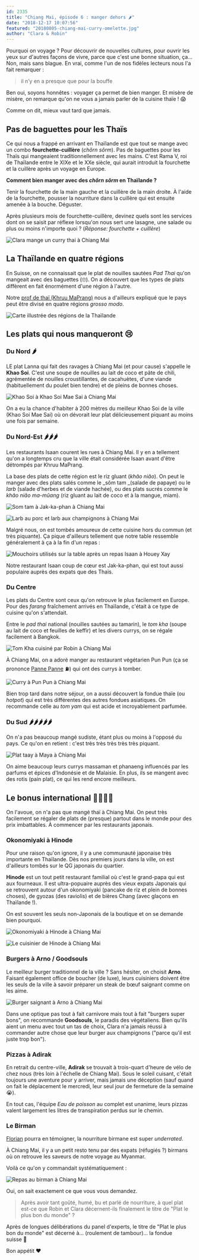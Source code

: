 ```yaml
---
id: 2335
title: "Chiang Mai, épisode 6 : manger dehors 🌶"
date: "2018-12-17 10:07:56"
featured: "20180805-chiang-mai-curry-omelette.jpg"
author: "Clara & Robin"
---
```


Pourquoi on voyage ? Pour découvrir de nouvelles cultures, pour ouvrir les yeux
sur d'autres façons de vivre, parce que c'est une bonne situation, ça... Non,
mais sans blague. En vrai, comme l'un de nos fidèles lecteurs nous l'a fait
remarquer :

> il n’y en a presque que pour la bouffe

Ben oui, soyons honnêtes : voyager ça permet de bien manger. Et misère de
misère, on remarque qu'on ne vous a jamais parler de la cuisine thaïe ! 😱

Comme on dit, mieux vaut tard que jamais.

## Pas de baguettes pour les Thaïs

Ce qui nous a frappé en arrivant en Thaïlande est que tout se mange avec un
combo **fourchette-cuillère** (_chǒrn sôrm_). Pas de baguettes pour les Thaïs
qui mangeaient traditionnellement avec les mains. C'est Rama V, roi de Thaïlande
entre le XIXe et le XXe siècle, qui aurait introduit la fourchette et la
cuillère après un voyage en Europe.

**Comment bien manger avec des *chǒrn sôrm* en Thaïlande ?**

Tenir la fourchette de la main gauche et la cuillère de la main droite. À l'aide
de la fourchette, pousser la nourriture dans la cuillère qui est ensuite amenée
à la bouche. Déguster.

Après plusieurs mois de fourchette-cuillère, devinez quels sont les services
dont on se saisit par réflexe lorsqu'on nous sert une lasagne, une salade ou
plus ou moins n'importe quoi ? (_Réponse: fourchette + cuillère_)

![Clara mange un curry thai à Chiang Mai](20180805-chiang-mai-clara-mange.jpg)

## La Thaïlande en quatre régions

En Suisse, on ne connaissait que le plat de nouilles sautées _Pad Thai_ qu'on
mangeait avec des baguettes (🙄). On a découvert que les types de plats
diffèrent en fait énormément d'une région à l'autre.

Notre [prof de thaï (Khruu MaPrang)](/chiang-mai-episode-4-apprendre-le-thai/)
nous a d'ailleurs expliqué que le pays peut être divisé en quatre régions
_grosso modo_.

![Carte illustrée des régions de la Thaïlande](20181212-carte-thailande-regions.png)

## Les plats qui nous manqueront 😢

### Du Nord 🌶

LE plat Lanna qui fait des ravages à Chiang Mai (et pour cause) s'appelle le
**Khao Soi**. C'est une soupe de nouilles au lait de coco et pâte de chili,
agrémentée de nouilles croustillantes, de cacahuètes, d'une viande
(habituellement du poulet bien tendre) et de pleins de bonnes choses.

![Khao Soi à Khao Soi Mae Sai à Chiang Mai](20180724-chiang-mai-khao-soi.jpg "Khao Soi")

On a eu la chance d'habiter à 200 mètres du meilleur Khao Soi de la ville (Khao
Soi Mae Sai) où on dévorait leur plat délicieusement piquant au moins une fois
par semaine.

### Du Nord-Est 🌶🌶🌶

Les restaurants Isaan courent les rues à Chiang Mai. Il y en a tellement qu'on a
longtemps cru que la ville était considérée Isaan avant d'être détrompés par
Khruu MaPrang.

La base des plats de cette région est le riz gluant (_khâo niǎo_). On peut le
manger avec des plats salés comme le _sôm tam _(salade de papaye) ou le _larb_
(salade d'herbes et de viande hachée), ou des plats sucrés comme le _khâo niǎo
ma-mûang_ (riz gluant au lait de coco et à la mangue, miam).

![Som tam à Jak-ka-phan à Chiang Mai](20180719-chiang-mai-som-tam.jpg "Sôm tam")

![Larb au porc et larb aux champignons à Chiang Mai](20180710-chiang-mai-laab.jpg "Larb")

Malgré nous, on est tombés amoureux de cette cuisine hors du commun (et très
piquante). Ça pique d'ailleurs tellement que notre table ressemble généralement
à ça à la fin d'un repas :

![Mouchoirs utilisés sur la table après un repas Isaan à Houey Xay](20181204-houey-xay-mouchoirs.jpg)

Notre restaurant Isaan coup de cœur est Jak-ka-phan, qui est tout aussi
populaire auprès des expats que des Thaïs.

### Du Centre

Les plats du Centre sont ceux qu'on retrouve le plus facilement en Europe. Pour
des _farang_ fraîchement arrivés en Thaïlande, c'était à ce type de cuisine
qu'on s'attendait.

Entre le _pad thai_ national (nouilles sautées au tamarin), le _tom kha_ (soupe
au lait de coco et feuilles de keffir) et les divers currys, on se régale
facilement à Bangkok.

![Tom Kha cuisiné par Robin à Chiang Mai](20180813-chiang-mai-tom-kha.jpg "Tom Kha cuisiné par Robin")

À Chiang Mai, on a adoré manger au restaurant végétarien Pun Pun (ça se prononce
[Panne Panne](/la-panne/) ⛽) qui ont des currys à tomber.

![Curry à Pun Pun à Chiang Mai](20181009-chiang-mai-pun-pun.jpg "Curry à Pun Pun")

Bien trop tard dans notre séjour, on a aussi découvert la fondue thaïe (ou
_hotpot_) qui est très différentes des autres fondues asiatiques. On recommande
celle au _tom yam_ qui est acide et incroyablement parfumée.

### Du Sud 🌶🌶🌶🌶🌶

On n'a pas beaucoup mangé sudiste, étant plus ou moins à l'opposé du pays. Ce
qu'on en retient : c'est très très très très très piquant.

![Plat taay à Maya à Chiang Mai](20181126-chiang-mai-aahaan-taay.jpg "Porc haché (très) pimenté")

On aime beaucoup leurs currys massaman et phanaeng influencés par les parfums et
épices d'Indonésie et de Malaisie. En plus, ils se mangent avec des rotis (pain
plat), ce qui les rend encore meilleurs.

## Le bonus international 🍔🍕🍣🍦

On l'avoue, on n'a pas que mangé thaï à Chiang Mai. On peut très facilement se
régaler de plats de (presque) partout dans le monde pour des prix imbattables. À
commencer par les restaurants japonais.

### Okonomiyaki à Hinode

Pour une raison qu'on ignore, il y a une communauté japonaise très importante en
Thaïlande. Dès nos premiers jours dans la ville, on est d'ailleurs tombés sur le
QG japonais du quartier.

**Hinode** est un tout petit restaurant familial où c'est le grand-papa qui est
aux fourneaux. Il est ultra-popuaire auprès des vieux expats Japonais qui se
retrouvent autour d'un okonomiyaki (pancake de riz et plein de bonnes choses),
de gyozas (des raviolis) et de bières Chang (avec glaçons en Thaïlande !).

On est souvent les seuls non-Japonais de la boutique et on se demande bien
pourquoi.

![Okonomiyaki à Hinode à Chiang Mai](20180711-chiang-mai-okonomi.jpg "Okonomiyaki")

![Le cuisinier de Hinode à Chiang Mai](20180711-chiang-mai-hinode.jpg "Le grand-papa")

### Burgers à Arno / Goodsouls

Le meilleur burger traditionnel de la ville ? Sans hésiter, on choisit **Arno**.
Faisant également office de boucher (de luxe), leurs cuisiniers doivent être les
seuls de la ville à savoir préparer un steak de bœuf saignant comme on les aime.

![Burger saignant à Arno à Chiang Mai](20180901-chiang-mai-arno.jpg)

Dans une optique pas tout à fait carnivore mais tout à fait "burgers super
bons", on recommande **Goodsouls**, le paradis des végétaliens. Bien qu'ils
aient un menu avec tout un tas de choix, Clara n'a jamais réussi à commander
autre chose que leur burger aux champignons ("parce qu'il est juste trop bon").

### Pizzas à Adirak

En retrait du centre-ville, **Adirak** se trouvait à trois-quart d'heure de vélo
de chez nous (très loin à l'échelle de Chiang Mai). Sous le soleil cuisant,
c'était toujours une aventure pour y arriver, mais jamais une déception (sauf
quand on fait le déplacement le mercredi, leur seul jour de fermeture de la
semaine 😭).

En tout cas, l'équipe _Eau de poisson_ au complet est unanime, leurs pizzas
valent largement les litres de transpiration perdus sur le chemin.

### Le Birman

[Florian](/un-mois-avec-florian-on-recapitule/) pourra en témoigner, la
nourriture birmane est super _underrated_.

À Chiang Mai, il y a un petit resto tenu par des expats (réfugiés ?) birmans où
on retrouve les saveurs de notre voyage au Myanmar.

Voilà ce qu'on y commandait systématiquement :

![Repas au birman à Chiang Mai](20180525-chiang-mai-birman.jpg "En bas, riz shan aux tomates ; en haut, curry d'aubergines ; à droite, salade aux feuilles de thé")

Oui, on sait exactement ce que vous vous demandez.

> Après avoir tant goûté, humé, bu et parlé de nourriture, à quel plat est-ce
> que Robin et Clara décernent-ils finalement le titre de "Plat le plus bon du
> monde" ?

Après de longues délibérations du panel d'experts, le titre de "Plat le plus bon
du monde" est décerné à... (roulement de tambour)... la fondue suisse 🎉

Bon appétit ❤
